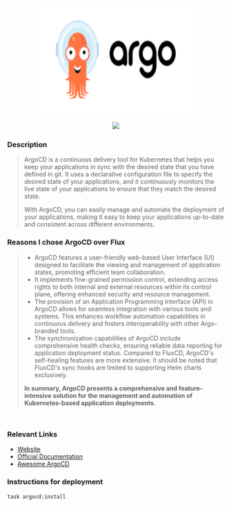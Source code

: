 <p align="center">
  <img width="350" height="250" src="../../docs/assets/logos/argo.svg"></img>
  <br></br>
  <img src="https://img.shields.io/github/v/release/argoproj/argo-cd?label=Latest%20Version&logo=github&style=for-the-badge"></img>
</p>

### Description

> ArgoCD is a continuous delivery tool for Kubernetes that helps you keep your applications in sync with the desired state that you have defined in git. It uses a declarative configuration file to specify the desired state of your applications, and it continuously monitors the live state of your applications to ensure that they match the desired state.
>
> With ArgoCD, you can easily manage and automate the deployment of your applications, making it easy to keep your applications up-to-date and consistent across different environments.

### Reasons I chose ArgoCD over Flux

> - ArgoCD features a user-friendly web-based User Interface (UI) designed to facilitate the viewing and management of application states, promoting efficient team collaboration.
> - It implements fine-grained permission control, extending access rights to both internal and external resources within its control plane, offering enhanced security and resource management.
> - The provision of an Application Programming Interface (API) in ArgoCD allows for seamless integration with various tools and systems. This enhances workflow automation capabilities in continuous delivery and fosters interoperability with other Argo-branded tools.
> - The synchronization capabilities of ArgoCD include comprehensive health checks, ensuring reliable data reporting for application deployment status. Compared to FluxCD, ArgoCD's self-healing features are more extensive. It should be noted that FluxCD's sync hooks are limited to supporting Helm charts exclusively.
>
> **In summary, ArgoCD presents a comprehensive and feature-intensive solution for the management and automation of Kubernetes-based application deployments.**

&nbsp;

### Relevant Links

- [Website][website-uri]
- [Official Documentation][docs-uri]
- [Awesome ArgoCD][awesome-uri]

### Instructions for deployment

```bash
task argocd:install
```

[website-uri]: https://argoproj.github.io/cd/
[docs-uri]: https://argo-cd.readthedocs.io/en/stable/
[awesome-uri]: https://github.com/terrytangyuan/awesome-argo
